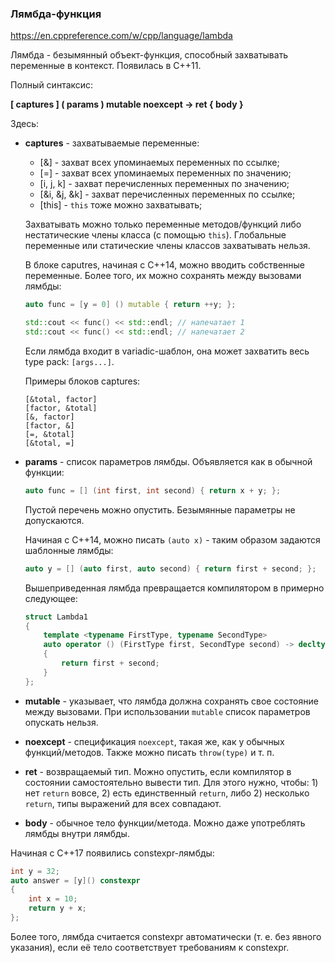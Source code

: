 ### Лямбда-функция

https://en.cppreference.com/w/cpp/language/lambda

Лямбда - безымянный объект-функция, способный захватывать переменные в контекст. Появилась в C++11.

Полный синтаксис:

**\[ captures \] ( params ) mutable noexcept -> ret { body }**

Здесь:

* **captures** - захватываемые переменные:

    * \[&\] - захват всех упоминаемых переменных по ссылке;
    * \[=\] - захват всех упоминаемых переменных по значению;
    * \[i, j, k\] - захват перечисленных переменных по значению;
    * \[&i, &j, &k\] - захват перечисленных переменных по ссылке;
    * \[this\] - `this` тоже можно захватывать;
 
    Захватывать можно только переменные методов/функций либо нестатические члены класса (с помощью `this`). Глобальные переменные или статические члены классов захватывать нельзя.
    
    В блоке caputres, начиная с C++14, можно вводить собственные переменные. Более того, их можно сохранять между вызовами лямбды:
    
    ```c++
    auto func = [y = 0] () mutable { return ++y; };

    std::cout << func() << std::endl; // напечатает 1
    std::cout << func() << std::endl; // напечатает 2
    ```
    
    Если лямбда входит в variadic-шаблон, она может захватить весь type pack: `[args...]`.
 
    Примеры блоков captures:
 
    ```
    [&total, factor]
    [factor, &total]
    [&, factor]
    [factor, &]
    [=, &total]
    [&total, =]
    ```
 
* **params** - список параметров лямбды. Объявляется как в обычной функции:
 
    ```c++
    auto func = [] (int first, int second) { return x + y; };
    ```
 
    Пустой перечень можно опустить. Безымянные параметры не допускаются. 
    
    Начиная с C++14, можно писать `(auto x)` - таким образом задаются шаблонные лямбды:
    
    ```c++
    auto y = [] (auto first, auto second) { return first + second; };    
    ```
  
    Вышеприведенная лямбда превращается компилятором в примерно следующее:
    
    ```c++
    struct Lambda1
    {
        template <typename FirstType, typename SecondType>
        auto operator () (FirstType first, SecondType second) -> decltype (first + second)
        {
            return first + second;
        } 
    };
    ```
  
* **mutable** - указывает, что лямбда должна сохранять свое состояние между вызовами. При использовании `mutable` список параметров опускать нельзя.

* **noexcept** - спецификация `noexcept`, такая же, как у обычных функций/методов. Также можно писать `throw(type)` и т. п.  

* **ret** - возвращаемый тип. Можно опустить, если компилятор в состоянии самостоятельно вывести тип. Для этого нужно, чтобы: 1) нет `return` вовсе, 2) есть единственный `return`, либо 2) несколько `return`, типы выражений для всех совпадают.

* **body** - обычное тело функции/метода. Можно даже употреблять лямбды внутри лямбды.

Начиная с C++17 появились constexpr-лямбды:

```c++
int y = 32;
auto answer = [y]() constexpr
{
    int x = 10;
    return y + x;
};
```

Более того, лямбда считается constexpr автоматически (т. е. без явного указания), если её тело соответствует требованиям к constexpr.